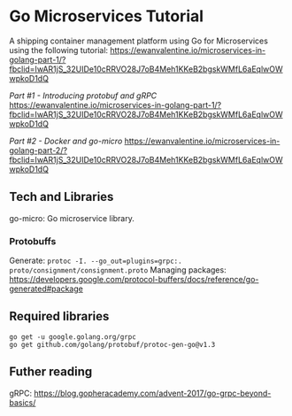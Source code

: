 # Go Microservices Tutorial
A shipping container management platform using Go for Microservices using the following tutorial: https://ewanvalentine.io/microservices-in-golang-part-1/?fbclid=IwAR1jS_32UIDe10cRRVO28J7oB4Meh1KKeB2bgskWMfL6aEqlwOWwpkoD1dQ

*Part #1 - Introducing protobuf and gRPC*  
https://ewanvalentine.io/microservices-in-golang-part-1/?fbclid=IwAR1jS_32UIDe10cRRVO28J7oB4Meh1KKeB2bgskWMfL6aEqlwOWwpkoD1dQ

*Part #2 - Docker and go-micro*
https://ewanvalentine.io/microservices-in-golang-part-2/?fbclid=IwAR1jS_32UIDe10cRRVO28J7oB4Meh1KKeB2bgskWMfL6aEqlwOWwpkoD1dQ

## Tech and Libraries
go-micro: Go microservice library.  

### Protobuffs
Generate: `protoc -I. --go_out=plugins=grpc:. proto/consignment/consignment.proto`
Managing packages: https://developers.google.com/protocol-buffers/docs/reference/go-generated#package  

## Required libraries
`go get -u google.golang.org/grpc`  
`go get github.com/golang/protobuf/protoc-gen-go@v1.3`   

## Futher reading
gRPC: https://blog.gopheracademy.com/advent-2017/go-grpc-beyond-basics/  


